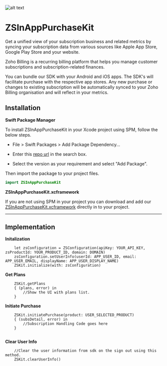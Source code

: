 ![alt text](https://zs-inapp-sdk-docs-698827873.development.zohocatalyst.com/app/DO_NOT_DELETE_THIS_IMAGE.png)

# ZSInAppPurchaseKit
Get a unified view of your subscription business and related metrics by syncing your subscription data from various sources like Apple App Store, Google Play Store and your website.

Zoho Billing is a recurring billing platform that helps you manage customer subscriptions and subscription-related finances.

You can bundle our SDK with your Android and iOS apps. The SDK's will facilitate purchase with the respective app stores. Any new purchase or changes to existing subscription will be automatically synced to your Zoho Billing organisation and will reflect in your metrics.

Installation
--

**Swift Package Manager**

To install ZSInAppPurchaseKit in your Xcode project using SPM, follow the below steps.


- File > Swift Packages > Add Package Dependency...

- Enter this [repo url](https://github.com/zoho/ZSInAppPurchaseKit.git) in the search box. 

- Select the version as your requirement and select "Add Package".

Then import the package to your project files.

```swift
import ZSInAppPurchaseKit
```

**ZSInAppPurchaseKit.xcframework**

If you are not using SPM in your project you can download and add our [ZSInAppPurchaseKit.xcframework](https://github.com/zoho/ZSInAppPurchaseKit/tree/master/ZSInAppPurchaseKit.xcframework) directly in to your project.

---


Implementation
--

**Initalization**

```
    let zsConfiguration = ZSConfiguration(apiKey: YOUR_API_KEY, zsProductId: YOUR_PRODUCT_ID, domain: DOMAIN)
    zsConfiguration.setUserInfo(userId: APP_USER_ID, email: APP_USER_EMAIL, displayName: APP_USER_DISPLAY_NAME)
    ZSKit.initialize(with: zsConfiguration)
```

**Get Plans**

```
    ZSKit.getPlans
    { (plans, error) in
        //Show the UI with plans list.
    }
```

**Initiate Purchase**

```
    ZSKit.initiatePurchase(product: USER_SELECTED_PRODUCT)
    { (subsDetail, error) in
        //Subscription Handling Code goes here
    }
    
```

**Clear User Info**

```
    //Clear the user information from sdk on the sign out using this method.
    ZSKit.clearUserInfo()
    
```

